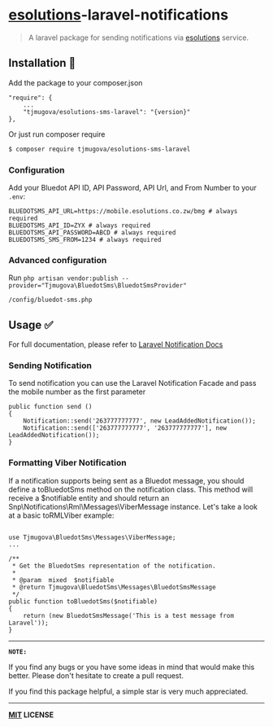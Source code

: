 # [esolutions](https://www.esolutions.co.zw/mobile-advertising/sms-gateway-sms-api)-laravel-notifications

> A laravel package for sending notifications via [esolutions](https://www.esolutions.co.zw/mobile-advertising/sms-gateway-sms-api) service.

Installation :traffic_light:
-------
Add the package to your composer.json

```
"require": {
    ... 
    "tjmugova/esolutions-sms-laravel": "{version}"
},
```

Or just run composer require

```bash
$ composer require tjmugova/esolutions-sms-laravel
```

### Configuration

Add your Bluedot API ID, API Password,  API Url, and From Number to your `.env`:

```dotenv
BLUEDOTSMS_API_URL=https://mobile.esolutions.co.zw/bmg # always required
BLUEDOTSMS_API_ID=ZYX # always required
BLUEDOTSMS_API_PASSWORD=ABCD # always required
BLUEDOTSMS_SMS_FROM=1234 # always required
```

### Advanced configuration

Run `php artisan vendor:publish --provider="Tjmugova\BluedotSms\BluedotSmsProvider"`
```
/config/bluedot-sms.php
```

## Usage :white_check_mark:

For full documentation, please refer to [Laravel Notification Docs](https://laravel.com/docs/9.x/notifications)

### Sending Notification

To send notification you can use the Laravel Notification Facade and pass the mobile number as the first parameter

```
public function send () 
{
    Notification::send('263777777777', new LeadAddedNotification());
    Notification::send(['263777777777', '263777777777'], new LeadAddedNotification());
}
```

### Formatting Viber Notification
If a notification supports being sent as a Bluedot message, you should define a toBluedotSms method on the notification class. This method will receive a $notifiable entity and should return an Snp\Notifications\Rml\Messages\ViberMessage instance. Let's take a look at a basic toRMLViber example:

```

use Tjmugova\BluedotSms\Messages\ViberMessage;
...

/**
 * Get the BluedotSms representation of the notification.
 *
 * @param  mixed  $notifiable
 * @return Tjmugova\BluedotSms\Messages\BluedotSmsMessage
 */
public function toBluedotSms($notifiable)
{
    return (new BluedotSmsMessage('This is a test message from Laravel'));
}
```

----
**`NOTE:`**

If you find any bugs or you have some ideas in mind that would make this better. Please don't hesitate to create a pull request.

If you find this package helpful, a simple star is very much appreciated.

----
**[MIT](LICENSE) LICENSE** <br>
